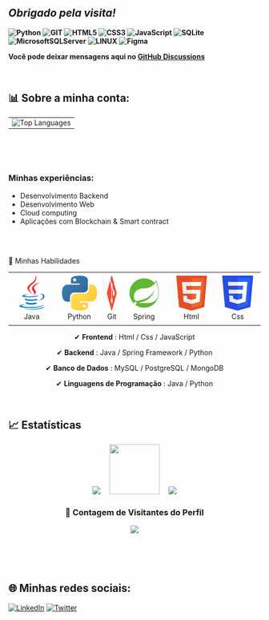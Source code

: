 ##  *Obrigado pela visita!*

<span><b>![Python](https://img.shields.io/badge/python-3670A0?style=flat&logo=python&logoColor=ffdd54) ![GIT](https://img.shields.io/badge/Git-fc6d26?style=flat&logo=git&logoColor=white) ![HTML5](https://img.shields.io/badge/html5-%23E34F26.svg?style=flat&logo=html5&logoColor=white) ![CSS3](https://img.shields.io/badge/css3-%231572B6.svg?style=flat&logo=css3&logoColor=white) ![JavaScript](https://img.shields.io/badge/javascript-%23323330.svg?style=flat&logo=javascript&logoColor=%23F7DF1E) ![SQLite](https://img.shields.io/badge/sqlite-%2307405e.svg?style=flat&logo=sqlite&logoColor=white) ![MicrosoftSQLServer](https://img.shields.io/badge/Microsoft%20SQL%20Sever-CC2927?style=flat&logo=microsoft%20sql%20server&logoColor=white) ![LINUX](https://img.shields.io/badge/Linux-FCC624?style=flat&logo=linux&logoColor=black) ![Figma](https://img.shields.io/badge/figma-%23F24E1E.svg?style=flat&logo=figma&logoColor=white)

</span>

**Você pode deixar mensagens aqui no [GitHub Discussions](https://github.com/seuprofile/seuprofile/discussions/categories/livro-de-visitas)**

</b><br>
## 📊 Sobre a minha conta:
<!-- ![](https://github-readme-stats.vercel.app/api?username=TAYBI&theme=dark&hide_border=false&include_all_commits=false&count_private=false)<br/ -->
<table align="center">
  <tr>
    <td align="center"><img src="https://github-readme-stats-git-masterrstaa-rickstaa.vercel.app/api/top-langs/?username=gBonasorte&theme=gotham&hide_border=true&include_all_commits=false&count_private=false&layout=compact" alt="Top Languages" /></td>
  <tr>
</table>

<br>

<br>
<br>

<h3>Minhas experiências:</h3>


- Desenvolvimento Backend
- Desenvolvimento Web
- Cloud computing 
- Aplicações com Blockchain & Smart contract


<br><br>

 💾 Minhas Habilidades

<table align="center">
  <tr>
    <td align="center" width="96">
      <a href="#java">
        <img src="https://github.com/gBonasorte/testeimagens/blob/main/124A7B6A-209E-4792-B7FE-6882CF5D3B0A.png" width="70" height="70" alt="Java" />
      </a>
      <br>Java</br>
    </td>
    <td align="center" width="96"  height="100"> 
      <a href="#Python">
        <img src="https://github.com/gBonasorte/testeimagens/blob/main/52FF5566-32C2-48FF-9C46-C68C4EE40DE2.png" width="70" height="70" alt="Spring Framework" />
      </a>
      <br>Python
    </td>
    <td align="center" width="">
      <a href="#Git">
        <img src="https://github.com/gBonasorte/testeimagens/blob/main/920BEDE3-E2DB-43E9-8EDA-CF9F966E76F3.png" width="70" height="70" alt="Hibernate" />
      </a>
      <br>Git
    </td>
    <td align="center" width="96">
      <a href="#Spring Framework">
        <img src="https://github.com/gBonasorte/testeimagens/blob/main/3B154E75-EE60-4EB3-919F-1C44419F223E.png" width="70" height="70" alt="JSP" />
      </a>
      <br>Spring 
    </td>
    <td align="center" width="96">
      <a href="#Html">
        <img src="https://github.com/gBonasorte/testeimagens/blob/main/408588E4-B5C1-4B3D-9C25-9E717EA7A8BA.png" width="70" height="70" alt="Servlets" />
      </a>
      <br>Html
    </td>
     <td align="center" width="96">
      <a href="#Css">
        <img src="https://github.com/gBonasorte/testeimagens/blob/main/35BB0409-E381-455D-A125-698DCE6EE08A.png" width="70" height="70" alt="Maven" />
      </a>
      <br>Css
    </td>  
  </tr>
  <!-- Adicione mais habilidades específicas do Java conforme necessário -->
</table>
<p align="center">✔ <b>Frontend</b> : Html / Css / JavaScript <table align="center"><p align="center">

<p align="center">✔ <b>Backend</b> : Java / Spring Framework / Python <p align="center">

<p align="center">✔ <b>Banco de Dados</b> : MySQL / PostgreSQL / MongoDB <p align="center">

<p align="center">✔ <b>Linguagens de Programação</b> : Java / Python <p align="center">


<br>

<h2>📈 Estatísticas</h2>
<p align="center">
     <img width="150" src="https://cdn.jsdelivr.net/gh/sun0225SUN/sun0225SUN/assets/images/left.png" />&emsp;
     <img src="https://media.tenor.com/0ENB5HuTH0gAAAAi/trophy-beker.gif" width="100px" height="100px">&emsp;
     <img width="150" src="https://cdn.jsdelivr.net/gh/sun0225SUN/sun0225SUN/assets/images/right.png" /> 
 </p>
 <p align="center">
 <div align="center">
   
   
 
 <!-- Adicione outras estatísticas relevantes do perfil GitHub conforme necessário -->
</p>
<div align=center>
  <h3><b>📍 Contagem de Visitantes do Perfil</b></h3>
</div>

<p align="center" >   
  <img src="https://profile-counter.glitch.me/seuprofile/count.svg" />  
</p>

<br><br><br>


   </div>


  ## 🌐 Minhas redes sociais:
[![LinkedIn](https://img.shields.io/badge/LinkedIn-%230077B5.svg?logo=linkedin&logoColor=white)](https://www.linkedin.com/in/gubonasorte/) [![Twitter](https://img.shields.io/badge/Twitter-%231DA1F2.svg?logo=Twitter&logoColor=white)](https://twitter.com/) 
<br><br><br>
<p align="center" >   

   </div>
   
  



   


   
